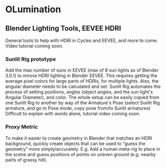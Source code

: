# OLumination

## Blender Lighting Tools, EEVEE HDRI

General tools to help with HDRI in Cycles and EEVEE, and more to come.
Video tutorial coming soon.

### Sunlit Rig prototype
Add the max number of suns in EEVEE (max of 8 sun lights as of Blender 3.0.1) to imrove HDRI lighting in Blender EEVEE.
This requires getting the average pixel colors for large parts of HDRIs, for multiple lights. Also, the angular diameter needs to be calculated and set.
Sunlit Rig automates the process of setting positions, angles (object angles, and the sun light's Angular Diameter), and color.
The whole setup can be easily copied from one Sunlit Rig to another by way of the Armature's Pose (select Sunlit Rig armature, and go to Pose mode, copy pose from/to Sunlit armatures)
Difficult to explain with words alone, tutorial video coming soon.

### Proxy Metric
To make it easier to create geometry in Blender that matches an HDRI background, quickly create objects that can be used to "guess the geometry" more simply/accurately.
E.g. Add a human meta-rig to place in the scene and guess positions of points on uneven ground (e.g. nearby parts of grassy hill).
